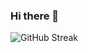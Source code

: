 ### Hi there 👋
![GitHub Streak](https://streak-stats.demolab.com?user=lbmrmnkvsk&theme=dark&hide_current_streak=true&hide_longest_streak=true)

<!--
**lbmrmnkvsk/lbmrmnkvsk** is a ✨ _special_ ✨ repository because its `README.md` (this file) appears on your GitHub profile.


